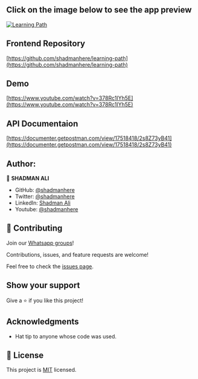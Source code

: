 ## Click on the image below to see the app preview
[![Learning Path](https://github.com/shadmanhere/learning-path/assets/17983225/8f4792ba-d4d6-40a3-93c2-9d467398b82e)](https://youtu.be/378Rc1IYh5E)

## Frontend Repository
[https://github.com/shadmanhere/learning-path](https://github.com/shadmanhere/learning-path)

## Demo
[https://www.youtube.com/watch?v=378Rc1IYh5E](https://www.youtube.com/watch?v=378Rc1IYh5E)

## API Documentaion
[https://documenter.getpostman.com/view/17518418/2s8Z73yB41](https://documenter.getpostman.com/view/17518418/2s8Z73yB41)

## Author:

👤 **SHADMAN ALI**

- GitHub: [@shadmanhere](https://github.com/shadmanhere)
- Twitter: [@shadmanhere](https://twitter.com/shadmanhere)
- LinkedIn: [Shadman Ali](https://www.linkedin.com/in/shadmanhere/)
- Youtube: [@shadmanhere](https://www.youtube.com/@shadmanhere)

## 🤝 Contributing

Join our [Whatsapp groups](https://chat.whatsapp.com/Cq75Xevy0VsBEHTg66YqPA)!

Contributions, issues, and feature requests are welcome!

Feel free to check the [issues page](https://github.com/shadmanhere/learning-path-api/issues).

## Show your support

Give a ⭐️ if you like this project!

## Acknowledgments

- Hat tip to anyone whose code was used.

## 📝 License

This project is [MIT](https://github.com/shadmanhere/learning-path-api/blob/main/LICENSE) licensed.
